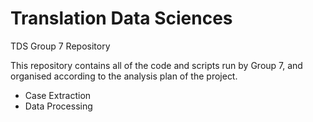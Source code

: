 # Translation Data Sciences
TDS Group 7 Repository

This repository contains all of the code and scripts run by Group 7, and organised according to the analysis plan of the project. 

* Case Extraction
* Data Processing
